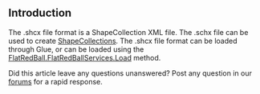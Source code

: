 ## Introduction

The .shcx file format is a ShapeCollection XML file. The .schx file can be used to create [ShapeCollections](/frb/docs/index.php?title=FlatRedBall.Math.Geometry.ShapeCollection "FlatRedBall.Math.Geometry.ShapeCollection"). The .shcx file format can be loaded through Glue, or can be loaded using the [FlatRedBall.FlatRedBallServices.Load](/frb/docs/index.php?title=FlatRedBall.FlatRedBallServices.Load "FlatRedBall.FlatRedBallServices.Load") method.

Did this article leave any questions unanswered? Post any question in our [forums](/frb/forum.md) for a rapid response.

